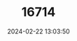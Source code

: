 ---
title: "16714"
category: "Petaurillus emiliae"
draft: false
date: 2024-02-22 13:03:50
languages:
  English: ["Lesser Pygmy Flying Squirrel"]
---